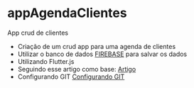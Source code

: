 # appAgendaClientes
App crud de clientes

- Criação de um crud app para uma agenda de clientes
- Utilizar o banco de dados [FIREBASE](https://firebase.google.com/?hl=pt-br) para salvar os dados
- Utilizando Flutter.js
- Seguindo esse artigo como base: [Artigo](https://blog.flutterando.com.br/seu-primeiro-crud-com-flutter-e-firestore-parte-1-be3e9392a301)
- Configurando GIT [Configurando GIT](https://www.hostinger.com.br/tutoriais/tutorial-do-git-basics-introducao)
